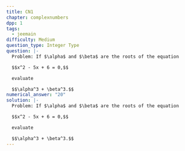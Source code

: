 ```yaml
---
title: CN1
chapter: complexnumbers
dpp: 1
tags:
  - jeemain
difficulty: Medium
question_type: Integer Type
question: |-
  Problem: If $\alpha$ and $\beta$ are the roots of the equation 

  $$x^2 - 5x + 6 = 0,$$ 

  evaluate 

  $$\alpha^3 + \beta^3.$$
numerical_answer: "20"
solution: |-
  Problem: If $\alpha$ and $\beta$ are the roots of the equation 

  $$x^2 - 5x + 6 = 0,$$ 

  evaluate 

  $$\alpha^3 + \beta^3.$$
---
```

